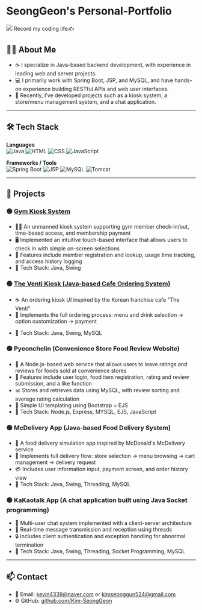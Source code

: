 # SeongGeon's Personal-Portfolio

<img src="https://capsule-render.vercel.app/api?type=waving&color=0f62fe&height=150&section=header&text=A%20Developer's%20Journey%20Begins&fontSize=40" />
Record my coding life✍️

## 🧑‍💻 About Me

- ☕ I specialize in Java-based backend development, with experience in leading web and server projects.
- 💻 I primarily work with Spring Boot, JSP, and MySQL, and have hands-on experience building RESTful APIs and web user interfaces.
- 📌 Recently, I’ve developed projects such as a kiosk system, a store/menu management system, and a chat application.

---

## 🛠️ Tech Stack

**Languages**  
![Java](https://img.shields.io/badge/Java-007396?style=flat&logo=java&logoColor=white)
![HTML](https://img.shields.io/badge/HTML5-E34F26?style=flat&logo=html5&logoColor=white)
![CSS](https://img.shields.io/badge/CSS3-1572B6?style=flat&logo=css3&logoColor=white)
![JavaScript](https://img.shields.io/badge/JavaScript-F7DF1E?style=flat&logo=javascript&logoColor=black)

**Frameworks / Tools**  
![Spring Boot](https://img.shields.io/badge/Spring_Boot-6DB33F?style=flat&logo=spring-boot&logoColor=white)
![JSP](https://img.shields.io/badge/JSP-007396?style=flat)
![MySQL](https://img.shields.io/badge/MySQL-4479A1?style=flat&logo=mysql&logoColor=white)
![Tomcat](https://img.shields.io/badge/Apache_Tomcat-F8DC75?style=flat&logo=apachetomcat&logoColor=black)

---

## 📁 Projects

### 🟢 [Gym Kiosk System](https://github.com/Kim-SeongGeon/Personal-Portfolio/tree/main/GYM_pjt)
- 🏋️‍♂️ An unmanned kiosk system supporting gym member check-in/out, time-based access, and membership payment
- 🖥️ Implemented an intuitive touch-based interface that allows users to check in with simple on-screen selections
- 🔄 Features include member registration and lookup, usage time tracking, and access history logging
- 🔧 Tech Stack: Java, Swing

<!--🔗 [GitHub Repository 링크](https://github.com/사용자명/Gym Kiosk System)-->

### 🟢 [The Venti Kiosk (Java-based Cafe Ordering System)](https://github.com/Kim-SeongGeon/Personal-Portfolio/tree/main/theventi_pjt)
- ☕ An ordering kiosk UI inspired by the Korean franchise cafe "The Venti"
- 🧋 Implements the full ordering process: menu and drink selection → option customization → payment
<!--- 📦 관리자 페이지에서 메뉴 및 옵션 추가/삭제 가능-->
<!--- 🖥️ 해상도 1920x1080 기준의 실제 키오스크 UX를 모사-->
- 🔧 Tech Stack: Java, Swing, MySQL

<!--🔗 [GitHub Repository 링크](https://github.com/사용자명/The Venti Kiosk)-->

### 🟢 Pyeonchelin (Convenience Store Food Review Website)
- 🍱 A Node.js-based web service that allows users to leave ratings and reviews for foods sold at convenience stores
- 📝 Features include user login, food item registration, rating and review submission, and a like function
- 📊 Stores and retrieves data using MySQL, with review sorting and average rating calculation
- 🎨 Simple UI templating using Bootstrap + EJS
- 🔧 Tech Stack: Node.js, Express, MYSQL, EJS, JavaScript

<!--🔗 [GitHub Repository 링크](https://github.com/사용자명/pyeonchelin)-->

### 🟢 McDelivery App (Java-based Food Delivery System)
- 🍔 A food delivery simulation app inspired by McDonald's McDelivery service
- 📱 Implements full delivery flow: store selection → menu browsing → cart management → delivery request
- 💳 Includes user information input, payment screen, and order history view
- 🔧 Tech Stack: Java, Swing, Threading, MySQL

<!--🔗 [GitHub Repository 링크](https://github.com/사용자명/McDelivery App)-->

### 🟢 KaKaotalk App (A chat application built using Java Socket programming)
- 💬 Multi-user chat system implemented with a client-server architecture
- 🧵 Real-time message transmission and reception using threads
- 🔒 Includes client authentication and exception handling for abnormal termination
- 🔧 Tech Stack: Java, Swing, Threading, Socket Programming, MySQL

<!--🔗 [GitHub Repository 링크](https://github.com/사용자명/Java-Socket-Chat)-->

---

## 📫 Contact

- 📧 Email: kevin4339@naver.com or kimseonggun524@gmail.com
- 🌐 GitHub: [github.com/Kim-SeongGeon](https://github.com/Kim-SeongGeon)

